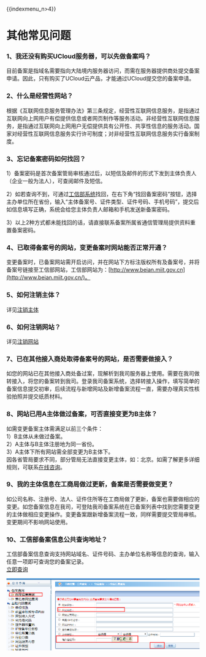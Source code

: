 {{indexmenu_n>4}}

# 其他常见问题

### 1、我还没有购买UCloud服务器，可以先做备案吗？

目前备案是指域名需要指向大陆境内服务器访问，而需在服务器提供商处提交备案申请。因此，只有购买了UCloud云产品，才能通过UCloud提交您的备案申请。  

### 2、什么是经营性网站？

根据《互联网信息服务管理办法》第三条规定，经营性互联网信息服务，是指通过互联网向上网用户有偿提供信息或者网页制作等服务活动。非经营性互联网信息服务，是指通过互联网向上网用户无偿提供具有公开性、共享性信息的服务活动。国家对经营性互联网信息服务实行许可制度；对非经营性互联网信息服务实行备案制度。

### 3、忘记备案密码如何找回？

1）备案密码是首次备案管局审核通过后，以短信及邮件的形式下发到主体负责人（企业一般为法人），可查阅邮件及短信。

2）如若查询不到，可通过[工信部系统](http://www.beian.miit.gov.cn)找回，在右下角“找回备案密码”按钮，选择主办单位所在省份，输入“主体备案号、证件类型、证件号码、手机号码”，提交后如信息填写正确，系统会给您主体负责人邮箱和手机发送新备案密码。

3）以上2种方式都未能找回的话，请直接联系备案所属省通信管理局提供资料重置备案密码。  

### 4、已取得备案号的网站，变更备案时网站能否正常开通？

变更备案时，已备案网站需开启访问，并在网站下方标注版权所有及备案号，并将备案号链接至工信部网站，工信部网站为：[http://www.beian.miit.gov.cn](http://www.beian.miit.gov.cn/)。 

### 5、如何注销主体？

详见[注销主体](https://docs.ucloud.cn/beian/beian1/guidance/guidance4)

### 6、如何注销网站？

详见[注销网站](https://docs.ucloud.cn/beian/beian1/guidance/guidance5)

### 7、已在其他接入商处取得备案号的网站，是否需要做接入？

如您的网站已在其他接入商处备过案，现解析到我司服务器上使用。需要在我司做转接入，将您的备案转到我司。登录我司备案系统，选择转接入操作，填写简单的备案信息提交初审，后续流程与新增网站及新增备案流程一直，需要办理真实性核验拍照并提交纸质材料。  

### 8、网站已用A主体做过备案，可否直接变更为B主体？

如需变更备案主体需满足以前三个条件：  
1）B主体从未做过备案。  
2）A主体与B主体注册地为同一省份。  
3）A主体下所有网站需全部变更为B主体下。  
因各省管局要求不同，部分管局无法直接变更主体，如：北京。如需了解更多详细规则，可联系[在线咨询](https://spt.ucloud.cn/30002)。

### 9、我的主体信息在工商局做过更新，备案是否需要做变更？

如公司名称、注册号、法人、证件住所等在工商局做了更新，备案也需要做相应的变更。如您备案信息在我司，可登陆我司备案系统在已备案列表中找到您需要变更的主体做相应变更操作。变更备案跟新增备案流程一致，同样需要提交管局审核。变更期间不影响网站使用。

### 10、工信部备案信息公共查询地址？

工信部备案信息查询支持网站域名、证件号码、主办单位名称等信息的查询，输入任意一项即可查询您的备案记录。  
[立即查询](http://www.beian.miit.gov.cn/publish/query/indexFirst.action)


![](/images/problem/公共查询.png)
